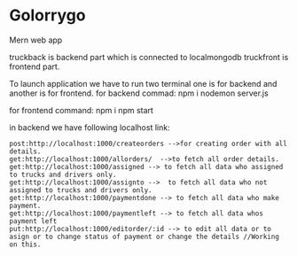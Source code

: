 # Golorrygo

Mern web app


truckback is backend part which is connected to localmongodb
truckfront is frontend part.


To launch application
 we have to run two terminal one is for backend and another is for frontend.
  for backend
  commad:
  npm i
  nodemon server.js
  
  for frontend
  command:
  npm i
  npm start
  
  
  
  
 in backend we have following localhost link:

    post:http://localhost:1000/createorders -->for creating order with all details.
    get:http://localhost:1000/allorders/  -->to fetch all order details.
    get:http://localhost:1000/assigned --> to fetch all data who assigned to trucks and drivers only.
    get:http://localhost:1000/assignto -->  to fetch all data who not assigned to trucks and drivers only.
    get:http://localhost:1000/paymentdone --> to fetch all data who make payment.
    get:http://localhost:1000/paymentleft --> to fetch all data whos payment left
    put:http://localhost:1000/editorder/:id --> to edit all data or to asign or to change status of payment or change the details //Working on this.

